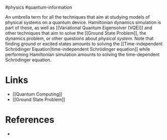#physics #quantum-information 

An umbrella term for all the techniques that aim at studying models of physical systems on a quantum device. 
Hamiltonian dynamics simulation is part of these, as well as [[Variational Quantum Eigensolver (VQE)]] and other techniques that aim to solve the [[Ground State Problem]], the dynamics problem, or other questions about *physical system*.
Note that finding ground or excited states amounts to solving the [[Time-independent Schrödinger Equation|time-independent Schrödinger equation]] while performing Hamiltonian simulation amounts to solving the time-dependent Schrödinger equation.
# Links
- [[Quantum Computing]]
- [[Ground State Problem]]

# References
- 